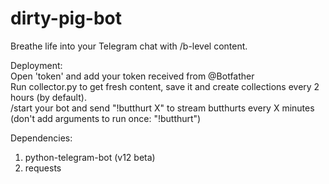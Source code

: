 # dirty-pig-bot
Breathe life into your Telegram chat with /b-level content.

Deployment:
<br/>  Open 'token' and add your token received from @Botfather
<br/>  Run collector.py to get fresh content, save it and create collections every 2 hours (by default).
<br/>  /start your bot and send "!butthurt X" to stream butthurts every X minutes (don't add arguments to run once: "!butthurt")

Dependencies:

1. python-telegram-bot (v12 beta)
2. requests

